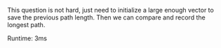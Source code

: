This question is not hard, just need to initialize a large enough vector to save the previous path length. Then we can compare and record the longest path.

Runtime: 3ms
